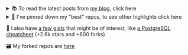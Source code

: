 
<details>
  <summary>📚 To read the latest posts from <a href="https://blog.kartones.net/">my blog</a>, click here</summary>

<!--START_SECTION:blogposts-->
* [WebP and WebP v2](https:&#x2F;&#x2F;blog.kartones.net&#x2F;post&#x2F;webp-and-webp-v2&#x2F;)
* [Book Review: 97 Things Every Java Programmer Should Know](https:&#x2F;&#x2F;blog.kartones.net&#x2F;post&#x2F;book-review-97-things-every-java-programmer-should-know&#x2F;)
* [Course Review: Java Memory Management (LinkedIn Learning)](https:&#x2F;&#x2F;blog.kartones.net&#x2F;post&#x2F;course-review-java-memory-management-linkedin-learning&#x2F;)
* [Book Review: Rocket Jump](https:&#x2F;&#x2F;blog.kartones.net&#x2F;post&#x2F;book-review-rocket-jump&#x2F;)
* [Book Review: 97 Things Every Programmer Should Know](https:&#x2F;&#x2F;blog.kartones.net&#x2F;post&#x2F;book-review-97-things-every-programmer-should-know&#x2F;)
<!--END_SECTION:blogposts-->

</details>

<details>
<summary>📌 I've pinned down my "best" repos, to see other highlights click here</summary>

* [pbrr](https://github.com/Kartones/pbrr): Pretty Basic RSS Reader
* [quaddicted-random-map](https://github.com/Kartones/quaddicted-random-map): Quaddicted random map launcher for Quake
* [python](https://github.com/Kartones/python): Assorted repo with experiments, tools, scripts, mini-games...

</details>

📝 I also have [a few gists](https://gist.github.com/Kartones?direction=desc&sort=updated) that might be of interest, like [a PostgreSQL cheatsheet](https://gist.github.com/Kartones/dd3ff5ec5ea238d4c546) (+2.6k stars and +800 forks)


🗃️ My forked repos are <a href="https://github.com/kartones-forks/">here</a>

<!--
<img src="matrix-effect.svg" width="100%" height="128">
-->
